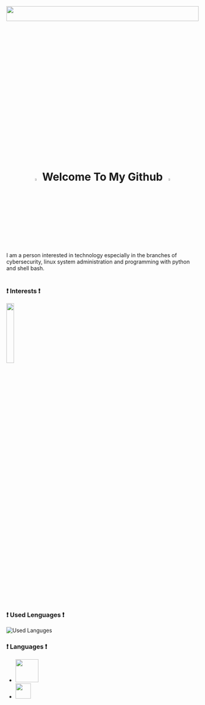 <p align="center"><img width="100%" height="10%" src="https://www.bu.edu/hic/files/2021/04/ai-top-banner.jpeg"></p>
<h1 align="center">
  <img src="https://cdn.pixabay.com/photo/2017/06/25/03/07/trim-2439529_1280.png" width="4%">
    <b>Welcome To My Github</b>
  <img src="https://cdn.pixabay.com/photo/2017/06/25/03/07/trim-2439529_1280.png" width="4%">
</h1>
<br>
<article>
  I am a person interested in technology especially in the branches of cybersecurity, linux system administration and programming with python and shell bash.</article>
<br>

### ❗ Interests ❗
<a href="https://www.debian.org/index.es.html"><img src="https://www.vectorlogo.zone/logos/debian/debian-ar21.svg" height="20%" width="20%"></a>

### ❗ Used Lenguages ❗
![Used Languges](https://github-readme-stats.vercel.app/api/top-langs/?username=argon3x&theme=react&layout=compact)

### ❗ Languages ❗
<ul>
  <li><a href="#"><img height="60" src="https://www.vectorlogo.zone/logos/python/python-ar21.svg"></a></li>
  <li><a href="#"><img height="40" src="https://www.vectorlogo.zone/logos/gnu_bash/gnu_bash-official.svg"></a></li>
</ul>
